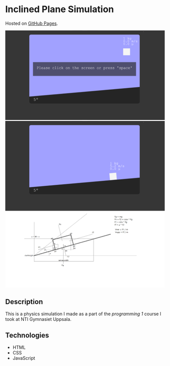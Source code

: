 # Inclined Plane Simulation

Hosted on [GitHub Pages](https://viggostrom.github.io/Inclined-Plane-Physics-Demo/).

![Screenshot](screenshots/start-screen.png)
![Screenshot](screenshots/sliding.png)
![Planning sketch](planning-drawing.png)

## Description
This is a physics simulation I made as a part of the *programming 1* course I took at NTI Gymnasiet Uppsala.

## Technologies
- HTML
- CSS
- JavaScript